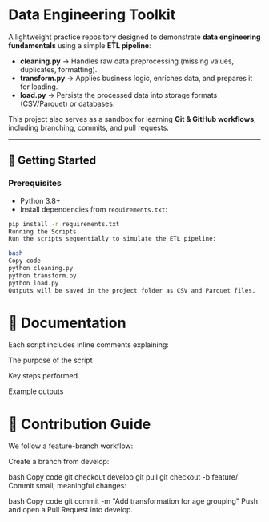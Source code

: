 # Data Engineering Toolkit  

A lightweight practice repository designed to demonstrate **data engineering fundamentals** using a simple **ETL pipeline**:  

- **cleaning.py** → Handles raw data preprocessing (missing values, duplicates, formatting).  
- **transform.py** → Applies business logic, enriches data, and prepares it for loading.  
- **load.py** → Persists the processed data into storage formats (CSV/Parquet) or databases.  

This project also serves as a sandbox for learning **Git & GitHub workflows**, including branching, commits, and pull requests.  

---

## 🚀 Getting Started  

### Prerequisites  
- Python 3.8+  
- Install dependencies from `requirements.txt`:  

```bash
pip install -r requirements.txt
Running the Scripts
Run the scripts sequentially to simulate the ETL pipeline:

bash
Copy code
python cleaning.py
python transform.py
python load.py
Outputs will be saved in the project folder as CSV and Parquet files.
```

# 📖 Documentation
Each script includes inline comments explaining:

The purpose of the script

Key steps performed

Example outputs

# 🤝 Contribution Guide
We follow a feature-branch workflow:

Create a branch from develop:

bash
Copy code
git checkout develop
git pull
git checkout -b feature/<your-feature-name>
Commit small, meaningful changes:

bash
Copy code
git commit -m "Add transformation for age grouping"
Push and open a Pull Request into develop.
